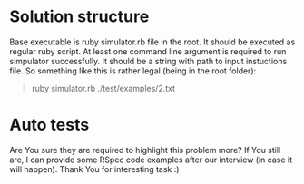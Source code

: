 # Solution structure
Base executable is ruby simulator.rb file in the root.
It should be executed as regular ruby script. At least one command line argument is required to run simpulator successfully. It should be a string with path to input instuctions file.
So something like this is rather legal (being in the root folder):
> ruby simulator.rb ./test/examples/2.txt

# Auto tests
Are You sure they are required to highlight this problem more?
If You still are, I can provide some RSpec code examples after our interview (in case it will happen).
Thank You for interesting task :)
